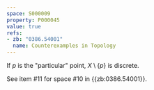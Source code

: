 ```yaml
---
space: S000009
property: P000045
value: true
refs:
- zb: "0386.54001"
  name: Counterexamples in Topology
---
```


If $p$ is the "particular" point, $X \setminus \{p\}$ is discrete.

See item #11 for space #10 in {{zb:0386.54001}}.
